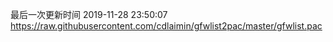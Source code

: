 最后一次更新时间 2019-11-28 23:50:07
https://raw.githubusercontent.com/cdlaimin/gfwlist2pac/master/gfwlist.pac

